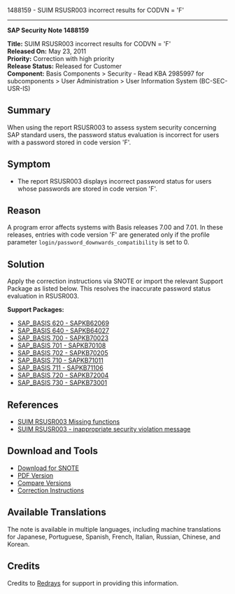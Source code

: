 1488159 - SUIM RSUSR003 incorrect results for CODVN = 'F'

---

**SAP Security Note 1488159**

**Title:** SUIM RSUSR003 incorrect results for CODVN = 'F'  
**Released On:** May 23, 2011  
**Priority:** Correction with high priority  
**Release Status:** Released for Customer  
**Component:** Basis Components > Security - Read KBA 2985997 for subcomponents > User Administration > User Information System (BC-SEC-USR-IS)

## Summary

When using the report RSUSR003 to assess system security concerning SAP standard users, the password status evaluation is incorrect for users with a password stored in code version 'F'.

## Symptom

- The report RSUSR003 displays incorrect password status for users whose passwords are stored in code version 'F'.

## Reason

A program error affects systems with Basis releases 7.00 and 7.01. In these releases, entries with code version 'F' are generated only if the profile parameter `login/password_downwards_compatibility` is set to 0.

## Solution

Apply the correction instructions via SNOTE or import the relevant Support Package as listed below. This resolves the inaccurate password status evaluation in RSUSR003.

**Support Packages:**

- [SAP_BASIS 620 - SAPKB62069](https://me.sap.com/supportpackage/SAPKB62069)
- [SAP_BASIS 640 - SAPKB64027](https://me.sap.com/supportpackage/SAPKB64027)
- [SAP_BASIS 700 - SAPKB70023](https://me.sap.com/supportpackage/SAPKB70023)
- [SAP_BASIS 701 - SAPKB70108](https://me.sap.com/supportpackage/SAPKB70108)
- [SAP_BASIS 702 - SAPKB70205](https://me.sap.com/supportpackage/SAPKB70205)
- [SAP_BASIS 710 - SAPKB71011](https://me.sap.com/supportpackage/SAPKB71011)
- [SAP_BASIS 711 - SAPKB71106](https://me.sap.com/supportpackage/SAPKB71106)
- [SAP_BASIS 720 - SAPKB72004](https://me.sap.com/supportpackage/SAPKB72004)
- [SAP_BASIS 730 - SAPKB73001](https://me.sap.com/supportpackage/SAPKB73001)

## References

- [SUIM RSUSR003 Missing functions](https://me.sap.com/notes/968558)
- [SUIM RSUSR003 - inappropriate security violation message](https://me.sap.com/notes/1451760)

## Download and Tools

- [Download for SNOTE](https://notesdownloads.sap.com/note/0040000008806742017)
- [PDF Version](https://userapps.support.sap.com/sap/support/sfm/notes/print/0001488159?language=en-US&token=E1112BEC421D59CFD103BC37EAB60017)
- [Compare Versions](https://me.sap.com/notesLatestChanges/0001488159/E/diff)
- [Correction Instructions](https://me.sap.com/corrins/0001488159/41)

## Available Translations

The note is available in multiple languages, including machine translations for Japanese, Portuguese, Spanish, French, Italian, Russian, Chinese, and Korean.

## Credits

Credits to [Redrays](https://redrays.io) for support in providing this information.